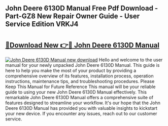 ## John Deere 6130D Manual Free Pdf Download - Part-GZ8 New Repair Owner Guide - User Service Edition VRKJ4

# <h2><a href="http://bc93320.oget.top/?id=John+Deere+6130D+Manual">🔗Download New 👉🔴 John Deere 6130D Manual</a></h2>

[![John Deere 6130D Manual new download](https://i.imgur.com/5g1atiW.png)](http://bc93320.oget.top/?id=John+Deere+6130D+Manual)
Hello and welcome to the user manual for your newly unpacked John Deere 6130D Manual. This guide is here to help you make the most of your product by providing a comprehensive overview of its features, installation process, operation instructions, maintenance tips, and troubleshooting procedures. Please Keep This Manual for Future Reference This manual will be your reliable guide to using your new John Deere 6130D Manual effectively. This remarkable John Deere 6130D Manual offers a comprehensive suite of features designed to streamline your workflow. It's our hope that the John Deere 6130D Manual has provided you with valuable insights to kickstart your new device. If you encounter any issues, reach out to our customer service.
